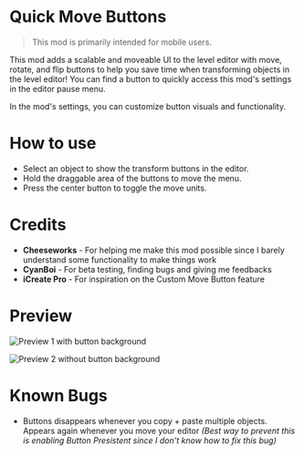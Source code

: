 # Quick Move Buttons

> <cg>This mod is primarily intended for mobile users.</c>

This mod adds a scalable and moveable UI to the level editor with move, rotate, and flip buttons to help you save time when transforming objects in the level editor! You can find a button to quickly access this mod's settings in the editor pause menu.

In the mod's settings, you can customize button visuals and functionality.

# How to use

- Select an object to show the transform buttons in the editor.
- Hold the draggable area of the buttons to move the menu.
- Press the center button to toggle the move units.

# Credits

- **Cheeseworks** - For helping me make this mod possible since I barely understand some functionality to make things work
- **CyanBoi** - For beta testing, finding bugs and giving me feedbacks
- **iCreate Pro** - For inspiration on the Custom Move Button feature

# Preview

![Preview 1 with button background](arcticwoof.quickmovebuttons/preview1.png)

![Preview 2 without button background](arcticwoof.quickmovebuttons/preview2.png)

# Known Bugs

- Buttons disappears whenever you copy + paste multiple objects. Appears again whenever you move your editor 
*(Best way to prevent this is enabling Button Presistent since I don't know how to fix this bug)*